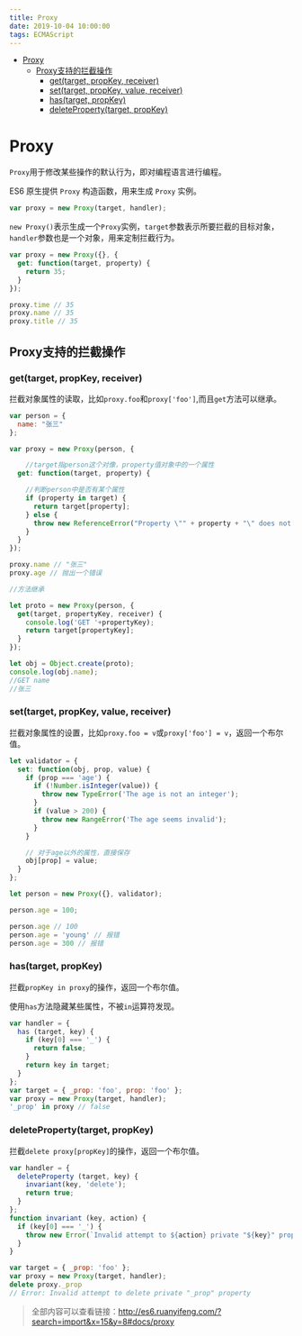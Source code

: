 ```yaml
---
title: Proxy
date: 2019-10-04 10:00:00
tags: ECMAScript
---
```


<!-- toc orderedList:0 depthFrom:1 depthTo:6 -->

- [Proxy](#proxy)
  - [Proxy支持的拦截操作](#proxy支持的拦截操作)
    - [get(target, propKey, receiver)](#gettarget-propkey-receiver)
    - [set(target, propKey, value, receiver)](#settarget-propkey-value-receiver)
    - [has(target, propKey)](#hastarget-propkey)
    - [deleteProperty(target, propKey)](#deletepropertytarget-propkey)

<!-- tocstop -->

# Proxy

`Proxy`用于修改某些操作的默认行为，即对编程语言进行编程。

ES6 原生提供 `Proxy` 构造函数，用来生成 `Proxy` 实例。

```js
var proxy = new Proxy(target, handler);
```

`new Proxy()`表示生成一个`Proxy`实例，`target`参数表示所要拦截的目标对象，`handler`参数也是一个对象，用来定制拦截行为。

```js
var proxy = new Proxy({}, {
  get: function(target, property) {
    return 35;
  }
});

proxy.time // 35
proxy.name // 35
proxy.title // 35
```

## Proxy支持的拦截操作

### get(target, propKey, receiver)

拦截对象属性的读取，比如`proxy.foo`和`proxy['foo']`,而且`get`方法可以继承。

```js
var person = {
  name: "张三"
};

var proxy = new Proxy(person, {

    //target指person这个对像，property值对象中的一个属性
  get: function(target, property) {

    //判断person中是否有某个属性
    if (property in target) {
      return target[property];
    } else {
      throw new ReferenceError("Property \"" + property + "\" does not exist.");
    }
  }
});

proxy.name // "张三"
proxy.age // 抛出一个错误

//方法继承

let proto = new Proxy(person, {
  get(target, propertyKey, receiver) {
    console.log('GET '+propertyKey);
    return target[propertyKey];
  }
});

let obj = Object.create(proto);
console.log(obj.name);
//GET name
//张三

```

### set(target, propKey, value, receiver)

拦截对象属性的设置，比如`proxy.foo = v`或`proxy['foo'] = v`，返回一个布尔值。

```js
let validator = {
  set: function(obj, prop, value) {
    if (prop === 'age') {
      if (!Number.isInteger(value)) {
        throw new TypeError('The age is not an integer');
      }
      if (value > 200) {
        throw new RangeError('The age seems invalid');
      }
    }

    // 对于age以外的属性，直接保存
    obj[prop] = value;
  }
};

let person = new Proxy({}, validator);

person.age = 100;

person.age // 100
person.age = 'young' // 报错
person.age = 300 // 报错
```

### has(target, propKey)

拦截`propKey in proxy`的操作，返回一个布尔值。

使用`has`方法隐藏某些属性，不被`in`运算符发现。

```js
var handler = {
  has (target, key) {
    if (key[0] === '_') {
      return false;
    }
    return key in target;
  }
};
var target = { _prop: 'foo', prop: 'foo' };
var proxy = new Proxy(target, handler);
'_prop' in proxy // false
```

### deleteProperty(target, propKey)

拦截`delete proxy[propKey]`的操作，返回一个布尔值。

```js
var handler = {
  deleteProperty (target, key) {
    invariant(key, 'delete');
    return true;
  }
};
function invariant (key, action) {
  if (key[0] === '_') {
    throw new Error(`Invalid attempt to ${action} private "${key}" property`);
  }
}

var target = { _prop: 'foo' };
var proxy = new Proxy(target, handler);
delete proxy._prop
// Error: Invalid attempt to delete private "_prop" property
```

> 全部内容可以查看链接：http://es6.ruanyifeng.com/?search=import&x=15&y=8#docs/proxy